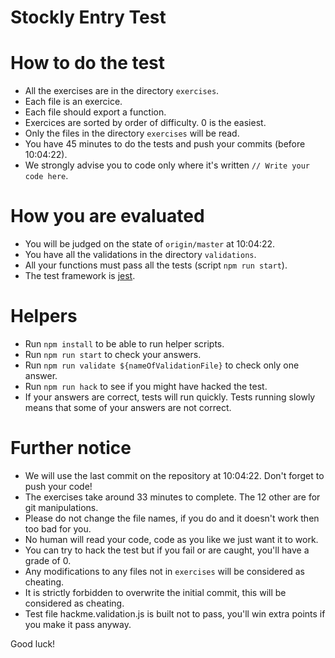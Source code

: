 # Stockly Entry Test

# How to do the test

 - All the exercises are in the directory `exercises`.
 - Each file is an exercice.
 - Each file should export a function.
 - Exercices are sorted by order of difficulty. 0 is the easiest.
 - Only the files in the directory `exercises` will be read.
 - You have 45 minutes to do the tests and push your commits (before 10:04:22).
 - We strongly advise you to code only where it's written `// Write your code here`.

# How you are evaluated

 - You will be judged on the state of `origin/master` at 10:04:22.
 - You have all the validations in the directory `validations`.
 - All your functions must pass all the tests (script `npm run start`).
 - The test framework is [jest](https://jestjs.io/).

# Helpers

 - Run `npm install` to be able to run helper scripts.
 - Run `npm run start` to check your answers.
 - Run `npm run validate ${nameOfValidationFile}` to check only one answer.
 - Run `npm run hack` to see if you might have hacked the test.
 - If your answers are correct, tests will run quickly. Tests running slowly means that some of your answers are not correct.

# Further notice

 - We will use the last commit on the repository at 10:04:22. Don't forget to push your code!
 - The exercises take around 33 minutes to complete. The 12 other are for git manipulations.
 - Please do not change the file names, if you do and it doesn't work then too bad for you.
 - No human will read your code, code as you like we just want it to work.
 - You can try to hack the test but if you fail or are caught, you'll have a grade of 0.
 - Any modifications to any files not in `exercises` will be considered as cheating.
 - It is strictly forbidden to overwrite the initial commit, this will be considered as cheating.
 - Test file hackme.validation.js is built not to pass, you'll win extra points if you make it pass anyway.

Good luck!
